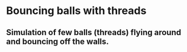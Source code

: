 # Bouncing balls with threads

## Simulation of few balls (threads) flying around and bouncing off the walls.
